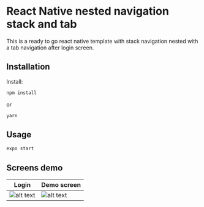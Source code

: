 # React Native nested navigation stack and tab

This is a ready to go react native template with stack navigation nested with a tab navigation after login screen.

## Installation

Install:


```bash
npm install
```

or

```bash
yarn
```

## Usage

```bash
expo start
```

## Screens demo


| Login     | Demo screen |
| ---      | ---       |
| ![alt text](https://raw.githubusercontent.com/mdiaz00147/react-native-nested-navigation-template/master/src/assets/screens/loginScreen.png) | ![alt text](https://raw.githubusercontent.com/mdiaz00147/react-native-nested-navigation-template/master/src/assets/screens/uploadScreen.png) |

